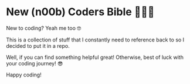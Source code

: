 # New (n00b) Coders Bible 📔📖📓

New to coding? Yeah me too 🤓

This is a collection of stuff that I constantly need to reference back to so I decided to put it in a repo.

Well, if you can find something helpful great! Otherwise, best of luck with your coding journey! 😎


Happy coding! 

